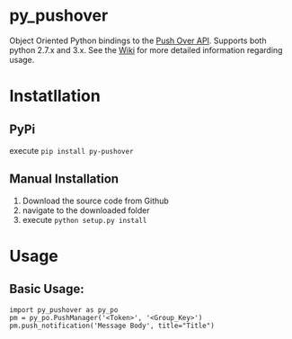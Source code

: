 # py_pushover
Object Oriented Python bindings to the [Push Over API](https://pushover.net/api).  Supports both python 2.7.x and 3.x.  See the [Wiki](https://github.com/KronosKoderS/py_pushover/wiki) for more detailed information regarding usage.  

# Instatllation
## PyPi

execute `pip install py-pushover`

## Manual Installation

1. Download the source code from Github
2. navigate to the downloaded folder
3. execute `python setup.py install`


# Usage
    
Basic Usage:
-----------
    import py_pushover as py_po
    pm = py_po.PushManager('<Token>', '<Group_Key>')
    pm.push_notification('Message Body', title="Title")
